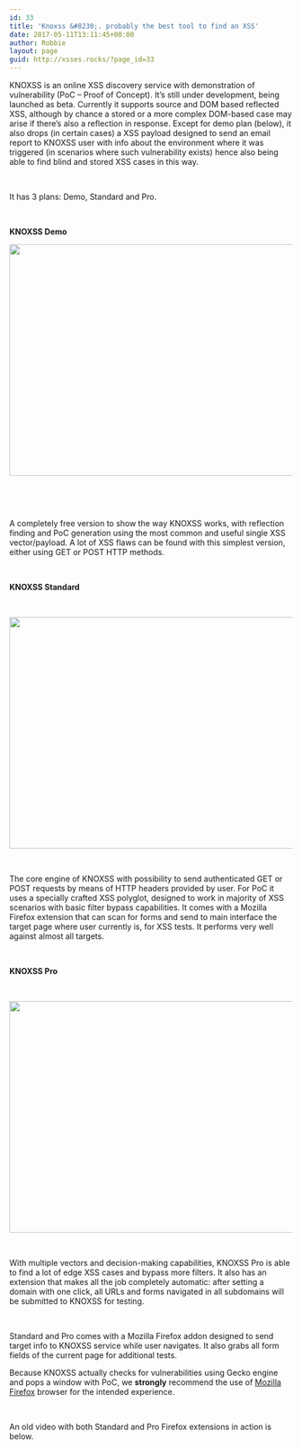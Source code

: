 ```yaml
---
id: 33
title: 'Knoxss &#8230;. probably the best tool to find an XSS'
date: 2017-05-11T13:11:45+00:00
author: Robbie
layout: page
guid: http://xsses.rocks/?page_id=33
---
```

KNOXSS is an online XSS discovery service with demonstration of vulnerability (PoC &#8211; Proof of Concept). It&#8217;s still under development, being launched as beta. Currently it supports source and DOM based reflected XSS, although by chance a stored or a more complex DOM-based case may arise if there&#8217;s also a reflection in response. Except for demo plan (below), it also drops (in certain cases) a XSS payload designed to send an email report to KNOXSS user with info about the environment where it was triggered (in scenarios where such vulnerability exists) hence also being able to find blind and stored XSS cases in this way.

&nbsp;

It has 3 plans: Demo, Standard and Pro.

&nbsp;

**KNOXSS Demo**

<img class="aligncenter wp-image-404 size-large" src="https://i0.wp.com/knoxss.me/wp-content/uploads/2016/10/knoxss-demo-1.1.1-1024x576.png?resize=730%2C411&#038;ssl=1" sizes="(max-width: 730px) 100vw, 730px" srcset="https://i0.wp.com/knoxss.me/wp-content/uploads/2016/10/knoxss-demo-1.1.1-1024x576.png?resize=730%2C411&#038;ssl=1 1024w, https://knoxss.me/wp-content/uploads/2016/10/knoxss-demo-1.1.1-300x169.png 300w, https://knoxss.me/wp-content/uploads/2016/10/knoxss-demo-1.1.1-768x432.png 768w, https://knoxss.me/wp-content/uploads/2016/10/knoxss-demo-1.1.1.png 1366w" alt="" width="730" height="411" data-recalc-dims="1" />

&nbsp;

&nbsp;

A completely free version to show the way KNOXSS works, with reflection finding and PoC generation using the most common and useful single XSS vector/payload. A lot of XSS flaws can be found with this simplest version, either using GET or POST HTTP methods.

&nbsp;

**KNOXSS Standard**

&nbsp;

<img class="aligncenter wp-image-405 size-large" src="https://i1.wp.com/knoxss.me/wp-content/uploads/2016/10/knoxss-std-1.1.1-1024x576.png?resize=730%2C411&#038;ssl=1" sizes="(max-width: 730px) 100vw, 730px" srcset="https://i1.wp.com/knoxss.me/wp-content/uploads/2016/10/knoxss-std-1.1.1-1024x576.png?resize=730%2C411&#038;ssl=1 1024w, https://knoxss.me/wp-content/uploads/2016/10/knoxss-std-1.1.1-300x169.png 300w, https://knoxss.me/wp-content/uploads/2016/10/knoxss-std-1.1.1-768x432.png 768w, https://knoxss.me/wp-content/uploads/2016/10/knoxss-std-1.1.1.png 1366w" alt="" width="730" height="411" data-recalc-dims="1" />

&nbsp;

The core engine of KNOXSS with possibility to send authenticated GET or POST requests by means of HTTP headers provided by user. For PoC it uses a specially crafted XSS polyglot, designed to work in majority of XSS scenarios with basic filter bypass capabilities. It comes with a Mozilla Firefox extension that can scan for forms and send to main interface the target page where user currently is, for XSS tests. It performs very well against almost all targets.

&nbsp;

**KNOXSS Pro**

&nbsp;

<img class="aligncenter wp-image-406 size-large" src="https://i1.wp.com/knoxss.me/wp-content/uploads/2016/10/knoxss-pro-1.1.1-1024x576.png?resize=730%2C411&#038;ssl=1" sizes="(max-width: 730px) 100vw, 730px" srcset="https://i1.wp.com/knoxss.me/wp-content/uploads/2016/10/knoxss-pro-1.1.1-1024x576.png?resize=730%2C411&#038;ssl=1 1024w, https://knoxss.me/wp-content/uploads/2016/10/knoxss-pro-1.1.1-300x169.png 300w, https://knoxss.me/wp-content/uploads/2016/10/knoxss-pro-1.1.1-768x432.png 768w, https://knoxss.me/wp-content/uploads/2016/10/knoxss-pro-1.1.1.png 1366w" alt="" width="730" height="411" data-recalc-dims="1" />

&nbsp;

With multiple vectors and decision-making capabilities, KNOXSS Pro is able to find a lot of edge XSS cases and bypass more filters. It also has an extension that makes all the job completely automatic: after setting a domain with one click, all URLs and forms navigated in all subdomains will be submitted to KNOXSS for testing.

&nbsp;

Standard and Pro comes with a Mozilla Firefox addon designed to send target info to KNOXSS service while user navigates. It also grabs all form fields of the current page for additional tests.

Because KNOXSS actually checks for vulnerabilities using Gecko engine and pops a window with PoC, we **strongly** recommend the use of <a href="https://www.mozilla.org/en-US/firefox/products/" target="_blank" rel="noopener noreferrer">Mozilla Firefox</a> browser for the intended experience.

&nbsp;

An old video with both Standard and Pro Firefox extensions in action is below.

&nbsp;

<div class="parallax-one-video-container">
</div>